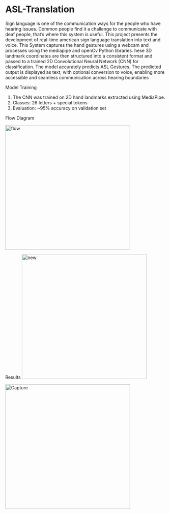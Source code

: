 # ASL-Translation
Sign language is one of the communication ways for the people who have hearing issues. Common people find it a challenge to communicate with deaf people, that’s where this system is useful. This project presents the development of real-time american sign language translation into text and voice. This System captures the hand gestures using a webcam  and processes using the mediapipe and openCv Python libraries. hese 3D landmark coordinates are then structured into a consistent format and passed to a trained 2D Convolutional Neural Network (CNN) for classification. The model accurately predicts ASL Gestures. The predicted output is displayed as text, with optional conversion to voice, enabling more accessible and seamless communication across hearing boundaries

Model Training
1. The CNN was trained on 2D hand landmarks extracted using MediaPipe.
2. Classes: 26 letters + special tokens
3. Evaluation: ~95% accuracy on validation set

Flow Diagram

<img width="392" alt="flow" src="https://github.com/user-attachments/assets/6e9af1bb-07de-47ff-8efd-823a81b4d875" />


Results
<img width="392" alt="new" src="https://github.com/user-attachments/assets/62deedf0-5ed1-4c4c-9ab9-74790431eb4b" />

<img width="392" alt="Capture" src="https://github.com/user-attachments/assets/f8e5a21f-7365-4d38-8163-fe427187dc2b" />




